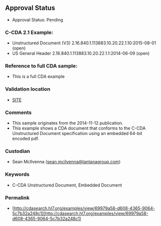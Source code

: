 ## Approval Status 

* Approval Status: Pending

### C-CDA 2.1 Example:

* Unstructured Document (V3) 2.16.840.1.113883.10.20.22.1.10:2015-08-01 (open)
* US General Header 2.16.840.1.113883.10.20.22.1.1:2014-06-09 (open)

### Reference to full CDA sample:
* This is a full CDA example


### Validation location

* [SITE](https://site.healthit.gov/sandbox-ccda/ccda-validator)


### Comments

* This sample originates from the 2014-11-12 publication.
* This example shows a CDA document that conforms to the C-CDA Unstructured Document specification using an embedded 64-bit encoded pdf.

### Custodian

* Sean McIlvenna (sean.mcilvenna@lantanagroup.com)


### Keywords

* C-CDA Unstructured Document, Embedded Document


### Permalink 

* [http://cdasearch.hl7.org/examples/view/69979a58-d608-4365-9064-5c7b32a248c1](http://cdasearch.hl7.org/examples/view/69979a58-d608-4365-9064-5c7b32a248c1)